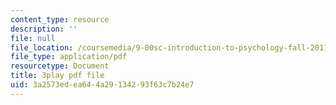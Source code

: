```yaml
---
content_type: resource
description: ''
file: null
file_location: /coursemedia/9-00sc-introduction-to-psychology-fall-2011/3a2573edea644a29134293f63c7b24e7_z9XQpjNgeBI.pdf
file_type: application/pdf
resourcetype: Document
title: 3play pdf file
uid: 3a2573ed-ea64-4a29-1342-93f63c7b24e7
---
```

